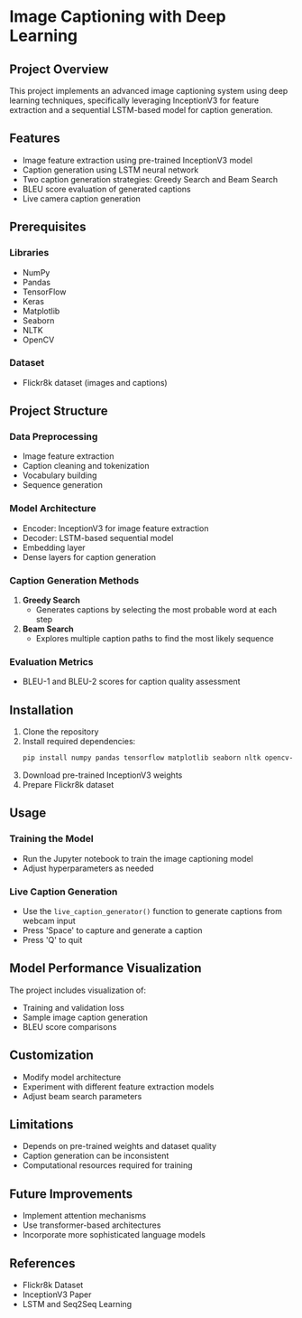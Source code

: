 # Image Captioning with Deep Learning

## Project Overview

This project implements an advanced image captioning system using deep learning techniques, specifically leveraging InceptionV3 for feature extraction and a sequential LSTM-based model for caption generation.

## Features

- Image feature extraction using pre-trained InceptionV3 model
- Caption generation using LSTM neural network
- Two caption generation strategies: Greedy Search and Beam Search
- BLEU score evaluation of generated captions
- Live camera caption generation

## Prerequisites

### Libraries
- NumPy
- Pandas
- TensorFlow
- Keras
- Matplotlib
- Seaborn
- NLTK
- OpenCV

### Dataset
- Flickr8k dataset (images and captions)

## Project Structure

### Data Preprocessing
- Image feature extraction
- Caption cleaning and tokenization
- Vocabulary building
- Sequence generation

### Model Architecture
- Encoder: InceptionV3 for image feature extraction
- Decoder: LSTM-based sequential model
- Embedding layer
- Dense layers for caption generation

### Caption Generation Methods
1. **Greedy Search**
   - Generates captions by selecting the most probable word at each step
2. **Beam Search**
   - Explores multiple caption paths to find the most likely sequence

### Evaluation Metrics
- BLEU-1 and BLEU-2 scores for caption quality assessment

## Installation

1. Clone the repository
2. Install required dependencies:
   ```bash
   pip install numpy pandas tensorflow matplotlib seaborn nltk opencv-python
   ```
3. Download pre-trained InceptionV3 weights
4. Prepare Flickr8k dataset

## Usage

### Training the Model
- Run the Jupyter notebook to train the image captioning model
- Adjust hyperparameters as needed

### Live Caption Generation
- Use the `live_caption_generator()` function to generate captions from webcam input
- Press 'Space' to capture and generate a caption
- Press 'Q' to quit

## Model Performance Visualization

The project includes visualization of:
- Training and validation loss
- Sample image caption generation
- BLEU score comparisons

## Customization

- Modify model architecture
- Experiment with different feature extraction models
- Adjust beam search parameters

## Limitations

- Depends on pre-trained weights and dataset quality
- Caption generation can be inconsistent
- Computational resources required for training

## Future Improvements

- Implement attention mechanisms
- Use transformer-based architectures
- Incorporate more sophisticated language models

## References

- Flickr8k Dataset
- InceptionV3 Paper
- LSTM and Seq2Seq Learning
